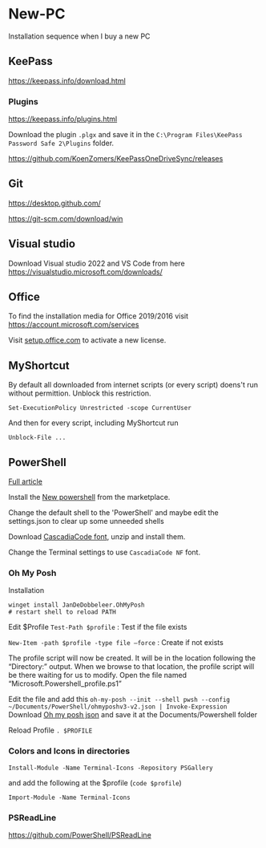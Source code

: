 # New-PC
Installation sequence when I buy a new PC



## KeePass
https://keepass.info/download.html

### Plugins
https://keepass.info/plugins.html

Download the plugin `.plgx` and save it in the `C:\Program Files\KeePass Password Safe 2\Plugins` folder.

https://github.com/KoenZomers/KeePassOneDriveSync/releases


## Git
https://desktop.github.com/

https://git-scm.com/download/win

## Visual studio
Download Visual studio 2022 and VS Code from here
https://visualstudio.microsoft.com/downloads/

## Office
To find the installation media for Office 2019/2016 visit https://account.microsoft.com/services

Visit [setup.office.com](https://setup.office.com/) to activate a new license.

## MyShortcut
By default all downloaded from internet scripts (or every script) doens't run without permittion. Unblock this restriction.

`Set-ExecutionPolicy Unrestricted -scope CurrentUser`

And then for every script, including MyShortcut run

`Unblock-File ...`

## PowerShell
[Full article](https://www.hanselman.com/blog/my-ultimate-powershell-prompt-with-oh-my-posh-and-the-windows-terminal)

Install the [New powershell](https://www.microsoft.com/en-us/p/powershell/9mz1snwt0n5d?SilentAuth=1&wa=wsignin1.0&WT.mc_id=-blog-scottha#activetab=pivot:overviewtab) from the marketplace.

Change the default shell to the 'PowerShell' and maybe edit the settings.json to clear up some unneeded shells

Download [CascadiaCode font](https://github.com/ryanoasis/nerd-fonts/releases/download/v2.1.0/CascadiaCode.zip?WT.mc_id=-blog-scottha), unzip and install them.

Change the Terminal settings to use `CascadiaCode NF` font.

### Oh My Posh

Installation
```
winget install JanDeDobbeleer.OhMyPosh
# restart shell to reload PATH
```

Edit $Profile
`Test-Path $profile` : Test if the file exists

`New-Item -path $profile -type file –force` : Create if not exists

The profile script will now be created. It will be in the location following the “Directory:” output. When we browse to that location, the profile script will be there waiting for us to modify. Open the file named “Microsoft.Powershell_profile.ps1”

Edit the file and add this `oh-my-posh --init --shell pwsh --config ~/Documents/PowerShell/ohmyposhv3-v2.json | Invoke-Expression`
Download [Oh my posh json](https://gist.githubusercontent.com/shanselman/1f69b28bfcc4f7716e49eb5bb34d7b2c/raw/8e9c9a8736ff4e9e5a863c20833d614549ccbc32/ohmyposhv3-v2.json) and save it at the Documents/Powershell folder

Reload Profile `. $PROFILE`

### Colors and Icons in directories
`Install-Module -Name Terminal-Icons -Repository PSGallery`

and add the following at the $profile (`code $profile`)

`Import-Module -Name Terminal-Icons`

### PSReadLine
https://github.com/PowerShell/PSReadLine
